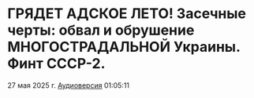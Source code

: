 # ГРЯДЕТ АДСКОЕ ЛЕТО! Засечные черты: обвал и обрушение МНОГОСТРАДАЛЬНОЙ Украины. Финт СССР-2.

27 мая 2025 г. [Аудиоверсия](https://www.youtube.com/live/0nohtCSI2Cg) 01:05:11
